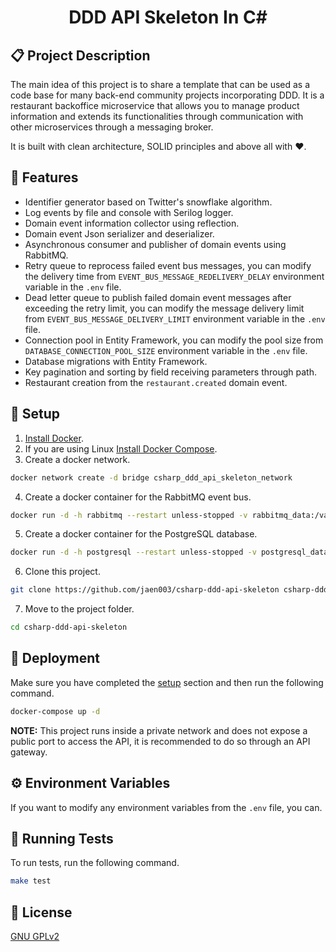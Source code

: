 <h1 align="center">
    DDD API Skeleton In C#
</h1>

## 📋 Project Description

The main idea of ​​this project is to share a template that can be used as a code base for many back-end community projects incorporating DDD. It is a restaurant backoffice microservice that allows you to manage product information and extends its functionalities through communication with other microservices through a messaging broker.

It is built with clean architecture, SOLID principles and above all with ❤️.

## 🎢 Features

- Identifier generator based on Twitter's snowflake algorithm.
- Log events by file and console with Serilog logger.
- Domain event information collector using reflection.
- Domain event Json serializer and deserializer.
- Asynchronous consumer and publisher of domain events using RabbitMQ.
- Retry queue to reprocess failed event bus messages, you can modify the delivery time from `EVENT_BUS_MESSAGE_REDELIVERY_DELAY` environment variable in the `.env` file.
- Dead letter queue to publish failed domain event messages after exceeding the retry limit, you can modify the message delivery limit from `EVENT_BUS_MESSAGE_DELIVERY_LIMIT` environment variable in the `.env` file.
- Connection pool in Entity Framework, you can modify the pool size from `DATABASE_CONNECTION_POOL_SIZE` environment variable in the `.env` file.
- Database migrations with Entity Framework.
- Key pagination and sorting by field receiving parameters through path.
- Restaurant creation from the `restaurant.created` domain event.

<a name="setup"></a>
## 🔧 Setup

1. [Install Docker](https://www.docker.com/get-started).
2. If you are using Linux [Install Docker Compose](https://docs.docker.com/).
3. Create a docker network. 
```bash
docker network create -d bridge csharp_ddd_api_skeleton_network
```
4. Create a docker container for the RabbitMQ event bus.
```bash
docker run -d -h rabbitmq --restart unless-stopped -v rabbitmq_data:/var/lib/rabbitmq/:delegated -e "RABBITMQ_DEFAULT_USER=guest" -e "RABBITMQ_DEFAULT_PASS=guest" --network csharp_ddd_api_skeleton_network heidiks/rabbitmq-delayed-message-exchange:3.10.2-management
```
5. Create a docker container for the PostgreSQL database.
```bash
docker run -d -h postgresql --restart unless-stopped -v postgresql_data:/var/lib/postgresql/data:delegated -e "POSTGRES_USER=root" -e "POSTGRES_PASSWORD=root" --network csharp_ddd_api_skeleton_network postgres:15.1-alpine
```
6. Clone this project.
```bash 
git clone https://github.com/jaen003/csharp-ddd-api-skeleton csharp-ddd-api-skeleton
```
7. Move to the project folder. 
```bash
cd csharp-ddd-api-skeleton
```

## 🚀 Deployment

Make sure you have completed the [setup](#setup) section and then run the following command.

```bash
docker-compose up -d
```

**NOTE:** This project runs inside a private network and does not expose a public port to access the API, it is recommended to do so through an API gateway.

## ⚙️ Environment Variables

If you want to modify any environment variables from the `.env` file, you can.

## 🧪 Running Tests

To run tests, run the following command.

```bash
make test
```

## 📜 License

[GNU GPLv2](https://choosealicense.com/licenses/gpl-2.0/)